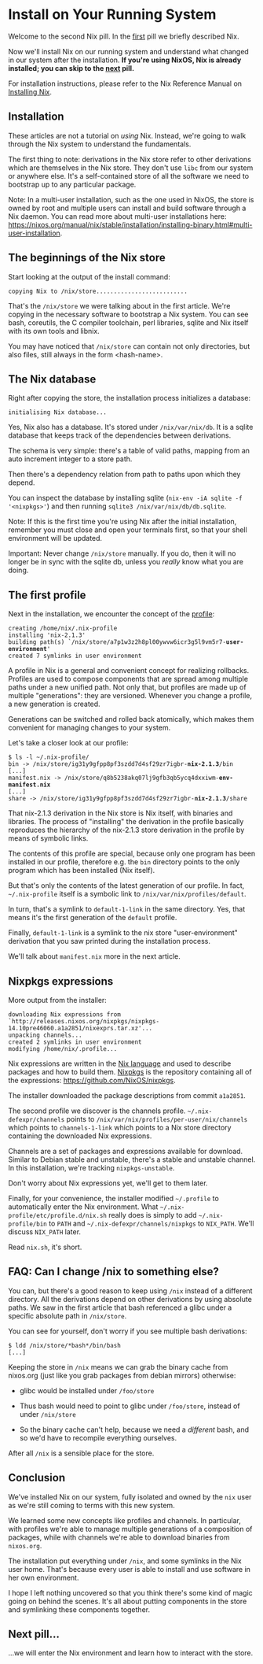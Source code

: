 # Install on Your Running System

Welcome to the second Nix pill. In the
[first](01-why-you-should-give-it-try.md) pill we briefly described Nix.

Now we'll install Nix on our running system and understand what changed
in our system after the installation. **If you're using NixOS, Nix is
already installed; you can skip to the [next](03-enter-environment.md)
pill.**

For installation instructions, please refer to the Nix Reference Manual
on [ Installing
Nix](https://nixos.org/manual/nix/stable/installation/installing-binary.html).

## Installation

These articles are not a tutorial on *using* Nix. Instead, we're going
to walk through the Nix system to understand the fundamentals.

The first thing to note: derivations in the Nix store refer to other
derivations which are themselves in the Nix store. They don't use
`libc` from our system or anywhere else. It's a self-contained store of
all the software we need to bootstrap up to any particular package.

<div class="info">

Note: In a multi-user installation, such as the one used in NixOS, the store
is owned by root and multiple users can install and build software
through a Nix daemon. You can read more about multi-user installations
here:
<https://nixos.org/manual/nix/stable/installation/installing-binary.html#multi-user-installation>.

</div>

## The beginnings of the Nix store

Start looking at the output of the install command:

    copying Nix to /nix/store..........................

That's the `/nix/store` we were talking about in the first article.
We're copying in the necessary software to bootstrap a Nix system. You
can see bash, coreutils, the C compiler toolchain, perl libraries,
sqlite and Nix itself with its own tools and libnix.

You may have noticed that `/nix/store` can contain not only directories,
but also files, still always in the form \<hash-name\>.

## The Nix database

Right after copying the store, the installation process initializes a
database:

    initialising Nix database...

Yes, Nix also has a database. It's stored under `/nix/var/nix/db`. It
is a sqlite database that keeps track of the dependencies between
derivations.

The schema is very simple: there's a table of valid paths, mapping from
an auto increment integer to a store path.

Then there's a dependency relation from path to paths upon which they
depend.

You can inspect the database by installing sqlite
(`nix-env -iA sqlite -f '<nixpkgs>'`) and then running
`sqlite3 /nix/var/nix/db/db.sqlite`.

<div class="info">

Note: If this is the first time you're using Nix after the initial
installation, remember you must close and open your terminals first, so
that your shell environment will be updated.

</div>


<div class="warning">

Important: Never change `/nix/store` manually. If you do, then it will no longer be
in sync with the sqlite db, unless you *really* know what you are doing.

</div>

## The first profile

Next in the installation, we encounter the concept of the
[profile](https://nixos.org/manual/nix/stable/package-management/profiles.html):

<pre><code class="hljs">creating /home/nix/.nix-profile
installing 'nix-2.1.3'
building path(s) `/nix/store/a7p1w3z2h8pl00ywvw6icr3g5l9vm5r7-<b>user-environment</b>'
created 7 symlinks in user environment
</code></pre>

A profile in Nix is a general and convenient concept for realizing
rollbacks. Profiles are used to compose components that are spread among
multiple paths under a new unified path. Not only that, but profiles are
made up of multiple "generations": they are versioned. Whenever you
change a profile, a new generation is created.

Generations can be switched and rolled back atomically, which makes them
convenient for managing changes to your system.

Let's take a closer look at our profile:

<pre><code class="hljs">$ ls -l ~/.nix-profile/
bin -> /nix/store/ig31y9gfpp8pf3szdd7d4sf29zr7igbr-<b>nix-2.1.3</b>/bin
[...]
manifest.nix -> /nix/store/q8b5238akq07lj9gfb3qb5ycq4dxxiwm-<b>env-manifest.nix</b>
[...]
share -> /nix/store/ig31y9gfpp8pf3szdd7d4sf29zr7igbr-<b>nix-2.1.3</b>/share
</code></pre>


That nix-2.1.3 derivation in the Nix store is Nix itself, with binaries
and libraries. The process of "installing" the derivation in the
profile basically reproduces the hierarchy of the nix-2.1.3 store
derivation in the profile by means of symbolic links.

The contents of this profile are special, because only one program has
been installed in our profile, therefore e.g. the `bin` directory points
to the only program which has been installed (Nix itself).

But that's only the contents of the latest generation of our profile.
In fact, `~/.nix-profile` itself is a symbolic link to
`/nix/var/nix/profiles/default`.

In turn, that's a symlink to `default-1-link` in the same directory.
Yes, that means it's the first generation of the `default` profile.

Finally, `default-1-link` is a symlink to the nix store
"user-environment" derivation that you saw printed during the
installation process.

We'll talk about `manifest.nix` more in the next article.

## Nixpkgs expressions

More output from the installer:

    downloading Nix expressions from `http://releases.nixos.org/nixpkgs/nixpkgs-14.10pre46060.a1a2851/nixexprs.tar.xz'...
    unpacking channels...
    created 2 symlinks in user environment
    modifying /home/nix/.profile...

Nix expressions are written in the [Nix
language](https://nix.dev/tutorials/nix-language) and used to describe
packages and how to build them. [Nixpkgs](https://nixos.org/nixpkgs/) is
the repository containing all of the expressions:
<https://github.com/NixOS/nixpkgs>.

The installer downloaded the package descriptions from commit `a1a2851`.

The second profile we discover is the channels profile.
`~/.nix-defexpr/channels` points to
`/nix/var/nix/profiles/per-user/nix/channels` which points to
`channels-1-link` which points to a Nix store directory containing the
downloaded Nix expressions.

Channels are a set of packages and expressions available for download.
Similar to Debian stable and unstable, there's a stable and unstable
channel. In this installation, we're tracking `nixpkgs-unstable`.

Don't worry about Nix expressions yet, we'll get to them later.

Finally, for your convenience, the installer modified `~/.profile` to
automatically enter the Nix environment. What
`~/.nix-profile/etc/profile.d/nix.sh` really does is simply to add
`~/.nix-profile/bin` to `PATH` and `~/.nix-defexpr/channels/nixpkgs` to
`NIX_PATH`. We'll discuss `NIX_PATH` later.

Read `nix.sh`, it's short.

## FAQ: Can I change /nix to something else?

You can, but there's a good reason to keep using `/nix` instead of a
different directory. All the derivations depend on other derivations by
using absolute paths. We saw in the first article that bash referenced a
glibc under a specific absolute path in `/nix/store`.

You can see for yourself, don't worry if you see multiple bash
derivations:

    $ ldd /nix/store/*bash*/bin/bash
    [...]

Keeping the store in `/nix` means we can grab the binary cache from
nixos.org (just like you grab packages from debian mirrors) otherwise:

-   glibc would be installed under `/foo/store`

-   Thus bash would need to point to glibc under `/foo/store`, instead
    of under `/nix/store`

-   So the binary cache can't help, because we need a *different* bash,
    and so we'd have to recompile everything ourselves.

After all `/nix` is a sensible place for the store.

## Conclusion

We've installed Nix on our system, fully isolated and owned by the
`nix` user as we're still coming to terms with this new system.

We learned some new concepts like profiles and channels. In particular,
with profiles we're able to manage multiple generations of a
composition of packages, while with channels we're able to download
binaries from `nixos.org`.

The installation put everything under `/nix`, and some symlinks in the
Nix user home. That's because every user is able to install and use
software in her own environment.

I hope I left nothing uncovered so that you think there's some kind of
magic going on behind the scenes. It's all about putting components in
the store and symlinking these components together.

## Next pill...

...we will enter the Nix environment and learn how to interact with the
store.

